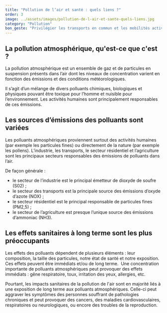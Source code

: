 ```yaml
---
title: "Pollution de l’air et santé : quels liens ?"
order: 3
image: ../assets/images/pollution-de-l-air-et-sante-quels-liens.jpg
category: "Pollution"
bon_geste: "Privilégier les transports en commun et les mobilités actives (marche à pied, vélo, etc.) plutôt que la voiture afin de limiter les émissions de polluants dans l'air."
---
```


## La pollution atmosphérique, qu'est-ce que c'est ?

La pollution atmosphérique est un ensemble de gaz et de particules en suspension présents dans l’air dont les niveaux de concentration varient en fonction des émissions et des conditions météorologiques.

Il s’agit d’un mélange de divers polluants chimiques, biologiques et physiques pouvant être toxique pour l’homme et nuisible pour l’environnement. Les activités humaines sont principalement responsables de ces émissions.

## Les sources d’émissions des polluants sont variées

Les polluants atmosphériques proviennent surtout des activités humaines (par exemple les particules fines) ou directement de la nature (par exemple les pollens). L’industrie, les transports, le secteur résidentiel et l’agriculture sont les principaux secteurs responsables des émissions de polluants dans l’air.

De façon générale :
- le secteur de l’industrie est le principal émetteur de dioxyde de soufre (S02) ;
- le secteur des transports est la principale source des émissions d’oxyde d’azote (NOX) ;
- le secteur résidentiel est le principal responsable de particules fines (PM2,5) ;
- le secteur de l’agriculture est presque l’unique source des émissions d’ammoniac (NH3).

## Les effets sanitaires à long terme sont les plus préoccupants

Les effets des polluants dépendent de plusieurs éléments : leur composition, la taille des particules, notre état de santé et notre exposition. Ces effets peuvent être immédiats et/ou de long terme.
­
Une concentration importante de polluants atmosphériques peut provoquer des effets immédiats : gêne respiratoire, toux, irritation des yeux, allergies, etc.

Pourtant, les impacts sanitaires de la pollution de l'air sont en majorité liés à une exposition de long terme aux polluants atmosphériques. Celle-ci peut aggraver les symptômes des personnes souffrant de pathologies chroniques et peut provoquer des cancers, des maladies cardiovasculaires, respiratoires ou neurologiques, ou encore des troubles de la reproduction.
